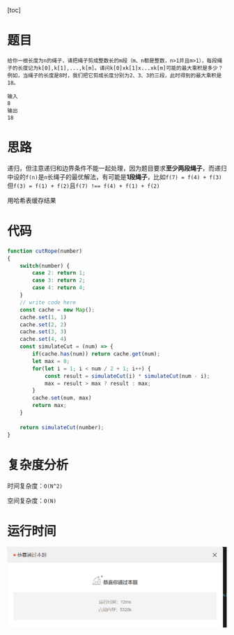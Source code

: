 [toc]

# 题目

```
给你一根长度为n的绳子，请把绳子剪成整数长的m段（m、n都是整数，n>1并且m>1），每段绳子的长度记为k[0],k[1],...,k[m]。请问k[0]xk[1]x...xk[m]可能的最大乘积是多少？例如，当绳子的长度是8时，我们把它剪成长度分别为2、3、3的三段，此时得到的最大乘积是18。
```

```
输入
8
输出
18
```

# 思路

递归，但注意递归和边界条件不能一起处理，因为题目要求**至少两段绳子**，而递归中设的`f(n)`是`n`长绳子的最优解法，有可能是**1段绳子**，比如`f(7) = f(4) + f(3)`但`f(3) = f(1) + f(2)`且`f(7) !== f(4) + f(1) + f(2)`

用哈希表缓存结果

# 代码

```javascript
function cutRope(number)
{
    switch(number) {
        case 2: return 1;
        case 3: return 2;
        case 4: return 4;
    }
    // write code here
    const cache = new Map();
    cache.set(1, 1)
    cache.set(2, 2)
    cache.set(3, 3)
    cache.set(4, 4)
    const simulateCut = (num) => {
        if(cache.has(num)) return cache.get(num);
        let max = 0;
        for(let i = 1; i < num / 2 + 1; i++) {
            const result = simulateCut(i) * simulateCut(num - i);
            max = result > max ? result : max;
        }
        cache.set(num, max)
        return max;
    }
    
    return simulateCut(number);
}

```







# 复杂度分析

时间复杂度：`O(N^2)`

空间复杂度：`O(N)`

# 运行时间

![12ms](images\image-20200324223341733.png)